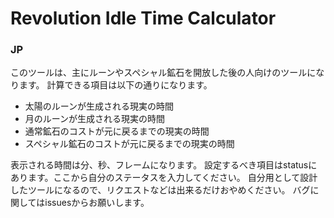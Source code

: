 # Revolution Idle Time Calculator
### JP
このツールは、主にルーンやスペシャル鉱石を開放した後の人向けのツールになります。
計算できる項目は以下の通りになります。
- 太陽のルーンが生成される現実の時間
- 月のルーンが生成される現実の時間
- 通常鉱石のコストが元に戻るまでの現実の時間
- スペシャル鉱石のコストが元に戻るまでの現実の時間

表示される時間は分、秒、フレームになります。
設定するべき項目はstatusにあります。ここから自分のステータスを入力してください。
自分用として設計したツールになるので、リクエストなどは出来るだけおやめください。
バグに関してはissuesからお願いします。

